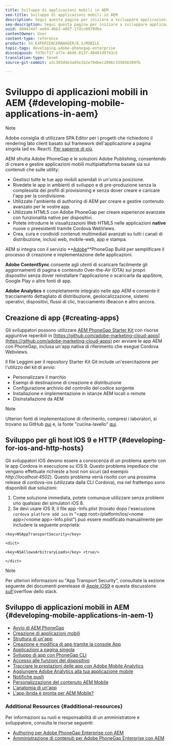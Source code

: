 ```yaml
---
title: Sviluppo di applicazioni mobili in AEM
seo-title: Sviluppo di applicazioni mobili in AEM
description: Segui questa pagina per iniziare a sviluppare applicazioni mobili in AEM tramite Adobe PhoneGap Enterprise.
seo-description: Segui questa pagina per iniziare a sviluppare applicazioni mobili in AEM tramite Adobe PhoneGap Enterprise.
uuid: d8442447-ee04-4bb2-a0d7-17dcc8979dba
contentOwner: User
content-type: reference
products: SG_EXPERIENCEMANAGER/6.5/MOBILE
topic-tags: developing-adobe-phonegap-enterprise
discoiquuid: fd7bcf17-af7e-4bd6-8137-48401d9743c5
translation-type: tm+mt
source-git-commit: a3c303d4e3a85e1b2e794bec2006c335056309fb

---
```



# Sviluppo di applicazioni mobili in AEM {#developing-mobile-applications-in-aem}

>[!NOTE]
>
>Adobe consiglia di utilizzare SPA Editor per i progetti che richiedono il rendering lato client basato sul framework dell&#39;applicazione a pagina singola (ad es. React). [Per saperne di più](/help/sites-developing/spa-overview.md).

AEM sfrutta Adobe PhoneGap e le soluzioni Adobe Publishing, consentendo di creare e gestire applicazioni mobili multipiattaforma basate sia sui contenuti che sulle utility:

* Gestisci tutte le tue app mobili aziendali in un&#39;unica posizione.
* Rivedete le app in ambienti di sviluppo e di pre-produzione senza la complessità dei profili di provisioning e senza dover creare e caricare l&#39;app per la condivisione.
* Utilizzate l&#39;ambiente di authoring di AEM per creare e gestire contenuto avanzato per le vostre app.
* Utilizzate HTML5 con Adobe PhoneGap per creare esperienze avanzate con funzionalità native per dispositivi.
* Potete introdurre le visualizzazioni Web HTML5 nelle applicazioni **native** nuove o preesistenti tramite Cordova WebViews.
* Crea, cura e condividi contenuti multimediali avanzati su tutti i canali di distribuzione, inclusi web, mobile-web, app e stampa.

AEM si integra con il servizio **[Adobe](https://build.phonegap.com/)**PhoneGap Build per semplificare il processo di creazione e implementazione delle applicazioni.

**Adobe ContentSync** consente agli utenti di scaricare facilmente gli aggiornamenti di pagina e contenuto Over-the-Air (OTA) sui propri dispositivi senza dover reinstallare l&#39;applicazione o scaricarla da appStore, Google Play o altre fonti di app.

**Adobe Analytics** è completamente integrato nelle app AEM e consente il tracciamento dettagliato di distribuzione, geolocalizzazione, sistemi operativi, dispositivi, flussi di clic, tracciamento iBeacon e altro ancora.

## Creazione di app {#creating-apps}

Gli sviluppatori possono utilizzare [AEM PhoneGap Starter Kit](https://github.com/Adobe-Marketing-Cloud/aem-phonegap-starter-kit) con risorse aggiuntive reperibili in [https://github.com/adobe-marketing-cloud-apps](https://github.com/adobe-marketing-cloud-apps) per avviare le app AEM con PhoneGap, inclusa un&#39;app nativa di riferimento che esegue Cordova Webviews.

Il file Leggimi per il repository Starter Kit Git include un&#39;esercitazione per l&#39;utilizzo del kit di avvio:

* Personalizzare il marchio
* Esempi di destinazione di creazione e distribuzione
* Configurazione archivio del controllo del codice sorgente
* Installazione e implementazione in istanze AEM locali o remote
* Disinstallazione da AEM

>[!NOTE]
>
>Ulteriori fonti di implementazione di riferimento, compresi i laboratori, si trovano su GitHub [qui](https://github.com/adobe-marketing-cloud-apps) e, la fonte &quot;cucina-lavello&quot; [qui](https://github.com/blefebvre/aem-phonegap-kitchen-sink).

## Sviluppo per gli host IOS 9 e HTTP {#developing-for-ios-and-http-hosts}

Gli sviluppatori IOS devono essere a conoscenza di un problema aperto con le app Cordova in esecuzione su iOS 9. Questo problema impedisce che vengano effettuate richieste a host non sicuri (ad esempio *http://localhost:4502*). Questo problema verrà risolto con una prossima release di cordova-ios (utilizzata dalla CLI Cordova), ma nel frattempo sono disponibili due soluzioni:

1. Come soluzione immediata, potete comunque utilizzare senza problemi uno qualsiasi dei simulatori iOS 8.
1. Se devi usare iOS 9, il file app -Info.plist (trovato dopo l&#39;esecuzione `cordova platform add ios` in &quot;&lt;app root>/platform/ios/&lt;nome app>/&lt;nome app>-Info.plist&quot;) può essere modificato manualmente per includere la seguente proprietà:

```
<key>NSAppTransportSecurity</key>

<dict>

<key>NSAllowsArbitraryLoads</key> <true/>

</dict>
```

>[!NOTE]
>
>Per ulteriori informazioni su &quot;App Transport Security&quot;, consultate la sezione seguente dei documenti prerelease di [Apple iOS9](https://developer.apple.com/library/prerelease/ios/releasenotes/General/WhatsNewIniOS/Articles/iOS9.html#//apple_ref/doc/uid/TP40016198-SW14) e questa discussione [sull&#39;](https://stackoverflow.com/questions/30751053/ios9-ats-what-about-html5-based-apps/)overflow dello stack.

## Sviluppo di applicazioni mobili in AEM {#developing-mobile-applications-in-aem-1}

* [Avvio di AEM PhoneGap](/help/mobile/starting-aem-phonegap-app.md)
* [Creazione di applicazioni mobili](/help/mobile/building-app-mobile-phonegap.md)
* [Struttura di un&#39;app](/help/mobile/phonegap-structure-an-app.md)
* [Creazione e modifica di app tramite la console App](/help/mobile/phonegap-apps-console.md)
* [Applicazioni a pagina singola](/help/mobile/phonegap-single-page-applications.md)
* [Sviluppo di app con PhoneGap CLI](/help/mobile/phonegap-apps-pg-cli.md)
* [Accesso alle funzioni del dispositivo](/help/mobile/phonegap-access-device-features.md)
* [Tracciare le prestazioni delle app con Adobe Mobile Analytics](/help/mobile/phonegap-intro-to-app-analytics.md)
* [Aggiungere Adobe Analytics alla tua applicazione mobile](/help/mobile/phonegap-add-analytics-to-apps.md)
* [Notifiche push](/help/mobile/phonegap-push-notifications.md)
* [Personalizzazione del contenuto AEM Mobile](/help/mobile/phonegap-aem-mobile-content-personalization.md)
* [L&#39;anatomia di un&#39;app](/help/mobile/phonegap-apps-arch.md)
* [L&#39;app ibrida è pronta per AEM Mobile?](/help/mobile/phonegap-adding-content-to-imported-app.md)

### Additional Resources {#additional-resources}

Per informazioni su ruoli e responsabilità di un amministratore e sviluppatore, consulta le risorse seguenti:

* [Authoring per Adobe PhoneGap Enterprise con AEM](/help/mobile/phonegap.md)
* [Amministrazione di contenuti per Adobe PhoneGap Enterprise con AEM](/help/mobile/administer-phonegap.md)
